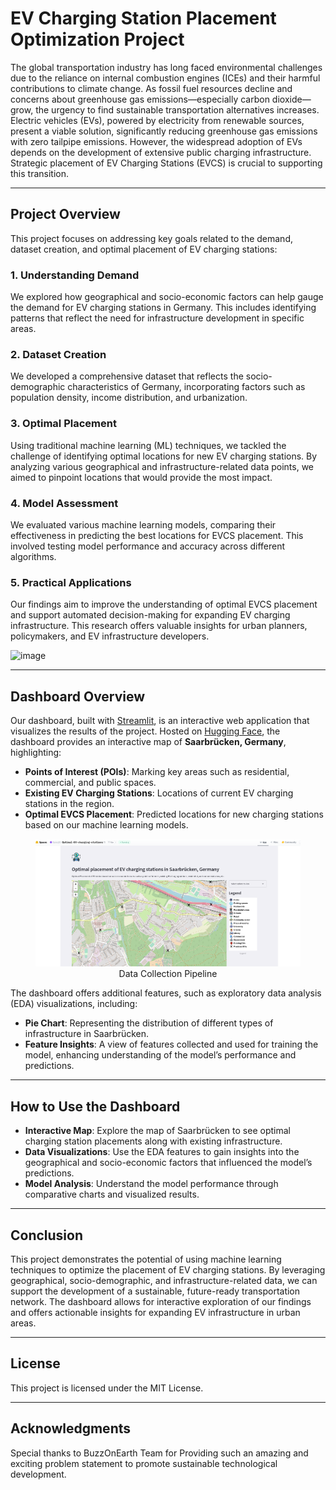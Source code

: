 # EV Charging Station Placement Optimization Project

The global transportation industry has long faced environmental challenges due to the reliance on internal combustion engines (ICEs) and their harmful contributions to climate change. As fossil fuel resources decline and concerns about greenhouse gas emissions—especially carbon dioxide—grow, the urgency to find sustainable transportation alternatives increases. Electric vehicles (EVs), powered by electricity from renewable sources, present a viable solution, significantly reducing greenhouse gas emissions with zero tailpipe emissions. However, the widespread adoption of EVs depends on the development of extensive public charging infrastructure. Strategic placement of EV Charging Stations (EVCS) is crucial to supporting this transition.

---

## Project Overview

This project focuses on addressing key goals related to the demand, dataset creation, and optimal placement of EV charging stations:

### 1. Understanding Demand
We explored how geographical and socio-economic factors can help gauge the demand for EV charging stations in Germany. This includes identifying patterns that reflect the need for infrastructure development in specific areas.

### 2. Dataset Creation
We developed a comprehensive dataset that reflects the socio-demographic characteristics of Germany, incorporating factors such as population density, income distribution, and urbanization.

### 3. Optimal Placement
Using traditional machine learning (ML) techniques, we tackled the challenge of identifying optimal locations for new EV charging stations. By analyzing various geographical and infrastructure-related data points, we aimed to pinpoint locations that would provide the most impact.

### 4. Model Assessment
We evaluated various machine learning models, comparing their effectiveness in predicting the best locations for EVCS placement. This involved testing model performance and accuracy across different algorithms.

### 5. Practical Applications
Our findings aim to improve the understanding of optimal EVCS placement and support automated decision-making for expanding EV charging infrastructure. This research offers valuable insights for urban planners, policymakers, and EV infrastructure developers.

![image](https://github.com/user-attachments/assets/4ddde4d1-3e86-4e94-8bf8-c69202f8ed4b)

---

## Dashboard Overview

Our dashboard, built with [Streamlit](https://streamlit.io/), is an interactive web application that visualizes the results of the project. Hosted on [Hugging Face](https://huggingface.co/), the dashboard provides an interactive map of **Saarbrücken, Germany**, highlighting:

- **Points of Interest (POIs)**: Marking key areas such as residential, commercial, and public spaces.
- **Existing EV Charging Stations**: Locations of current EV charging stations in the region.
- **Optimal EVCS Placement**: Predicted locations for new charging stations based on our machine learning models.

<figure style="text-align:center">
  <img
  src="/figures/dashboard.png"
  alt="pipeline">
  <figcaption>Data Collection Pipeline</figcaption>
</figure>

The dashboard offers additional features, such as exploratory data analysis (EDA) visualizations, including:

- **Pie Chart**: Representing the distribution of different types of infrastructure in Saarbrücken.
- **Feature Insights**: A view of features collected and used for training the model, enhancing understanding of the model’s performance and predictions.

---

## How to Use the Dashboard

- **Interactive Map**: Explore the map of Saarbrücken to see optimal charging station placements along with existing infrastructure.
- **Data Visualizations**: Use the EDA features to gain insights into the geographical and socio-economic factors that influenced the model’s predictions.
- **Model Analysis**: Understand the model performance through comparative charts and visualized results.

---

## Conclusion

This project demonstrates the potential of using machine learning techniques to optimize the placement of EV charging stations. By leveraging geographical, socio-demographic, and infrastructure-related data, we can support the development of a sustainable, future-ready transportation network. The dashboard allows for interactive exploration of our findings and offers actionable insights for expanding EV infrastructure in urban areas.

---

## License

This project is licensed under the MIT License.

---

## Acknowledgments

Special thanks to BuzzOnEarth Team for Providing such an amazing and exciting problem statement to promote sustainable technological development.
